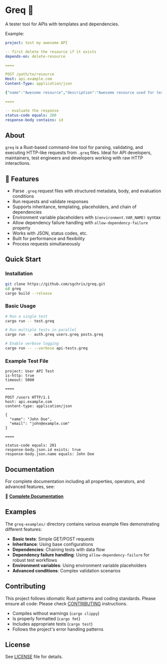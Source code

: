 # Greq 🚀

A tester tool for APIs with templates and dependencies.

Example:
```yaml
project: test my awesome API

-- first delete the resource if it exists
depends-on: delete-resource

====

POST /path/to/resource
Host: api.example.com
Content-Type: application/json

{"name":"Awesome resource","description":"Awesome resource used for tests"}

====

-- evaluate the response
status-code equals: 200
response-body contains: id
```

## About

`greq` is a Rust-based command-line tool for parsing, validating, and executing HTTP-like requests from `.greq` files. Ideal for API developers, maintainers, test engineers and developers working with raw HTTP interactions.

## 🚀 Features

- Parse `.greq` request files with structured metadata, body, and evaluation conditions
- Run requests and validate responses
- Supports inheritance, templating, placeholders, and chain of dependencies
- Environment variable placeholders with `$(environment.VAR_NAME)` syntax
- Allow dependency failure handling with `allow-dependency-failure` property
- Works with JSON, status codes, etc.
- Built for performance and flexibility
- Process requests simultaneously

## Quick Start

### Installation

```bash
git clone https://github.com/sgchris/greq.git
cd greq
cargo build --release
```

### Basic Usage

```bash
# Run a single test
cargo run -- test.greq

# Run multiple tests in parallel
cargo run -- auth.greq users.greq posts.greq

# Enable verbose logging
cargo run -- --verbose api-tests.greq
```

### Example Test File

```greq
project: User API Test
is-http: true
timeout: 5000

====

POST /users HTTP/1.1
host: api.example.com
content-type: application/json

{
  "name": "John Doe",
  "email": "john@example.com"
}

====

status-code equals: 201
response-body.json.id exists: true
response-body.json.name equals: John Doe
```

## Documentation

For complete documentation including all properties, operators, and advanced features, see:

📖 **[Complete Documentation](docs/documentation.md)**

## Examples

The `greq-examples/` directory contains various example files demonstrating different features:

- **Basic tests**: Simple GET/POST requests
- **Inheritance**: Using base configurations
- **Dependencies**: Chaining tests with data flow
- **Dependency failure handling**: Using `allow-dependency-failure` for robust test workflows
- **Environment variables**: Using environment variable placeholders
- **Advanced conditions**: Complex validation scenarios

## Contributing

This project follows idiomatic Rust patterns and coding standards. Please ensure all code:
Please check [CONTRIBUTING](CONTRIBUTING.md) instructions.

- Compiles without warnings (`cargo clippy`)
- Is properly formatted (`cargo fmt`)
- Includes appropriate tests (`cargo test`)
- Follows the project's error handling patterns

## License

See [LICENSE](LICENSE) file for details.
